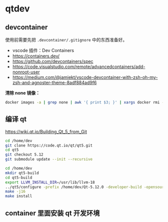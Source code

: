 # qtdev

## devcontainer

使用前需要先把 `.devcontainer/.gitignore` 中的东西准备好。

- vscode 插件：Dev Containers
- <https://containers.dev/>
- <https://github.com/devcontainers/spec>
- <https://code.visualstudio.com/remote/advancedcontainers/add-nonroot-user>
- <https://medium.com/@jamiekt/vscode-devcontainer-with-zsh-oh-my-zsh-and-agnoster-theme-8adf884ad9f6>

**清除 none 镜像：**

```bash
docker images -a | grep none | awk '{ print $3; }' | xargs docker rmi --force
```

## 编译 qt

<https://wiki.qt.io/Building_Qt_5_from_Git>

```sh
cd /home/dev
git clone https://code.qt.io/qt/qt5.git
cd qt5
git checkout 5.12
git submodule update --init --recursive

cd /home/dev
mkdir qt5-build
cd qt5-build
export LLVM_INSTALL_DIR=/usr/lib/llvm-18
../qt5/configure -prefix /home/dev/Qt-5.12.0 -developer-build -opensource -nomake examples -nomake tests
make -j16
make install
```

## container 里面安装 qt 开发环境
